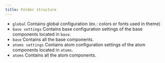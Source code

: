 ```yaml
---
title: Folder structure
---
```


- `global` Contains global configuration (ex.: colors or fonts used in theme)
- `base settings` Contains base configuration settings of the base components located in `base`.
- `base` Contains all the base components.
- `atoms settings` Contains atom configuration settings of the atom components located in `atoms`.
- `atoms` Contains all the atom components.

